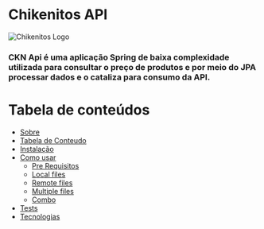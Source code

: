 # Chikenitos API
![Chikenitos Logo](https://user-images.githubusercontent.com/50127863/114079121-2b064880-9880-11eb-8aa6-08681a28fe31.png)

### CKN Api é uma aplicação Spring de baixa complexidade utilizada para consultar o preço de produtos e por meio do JPA processar dados e o cataliza para consumo da API.



Tabela de conteúdos
=================
<!--ts-->
   * [Sobre](#Sobre)
   * [Tabela de Conteudo](#tabela-de-conteudo)
   * [Instalação](#instalacao)
   * [Como usar](#como-usar)
      * [Pre Requisitos](#pre-requisitos)
      * [Local files](#local-files)
      * [Remote files](#remote-files)
      * [Multiple files](#multiple-files)
      * [Combo](#combo)
   * [Tests](#testes)
   * [Tecnologias](#tecnologias)
<!--te-->

